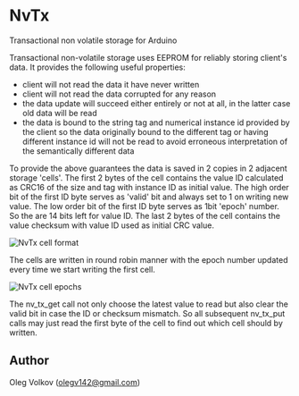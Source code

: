 # NvTx
Transactional non volatile storage for Arduino

Transactional non-volatile storage uses EEPROM for reliably storing
client's data. It provides the following useful properties:
 - client will not read the data it have never written
 - client will not read the data corrupted for any reason
 - the data update will succeed either entirely or not at all, in the latter
   case old data will be read
 - the data is bound to the string tag and numerical instance id provided by the
   client so the data originally bound to the different tag or having different instance id will not
   be read to avoid erroneous interpretation of the semantically different data
 
To provide the above guarantees the data is saved in 2 copies in 2 adjacent
storage 'cells'. The first 2 bytes of the cell contains the value ID calculated as CRC16 of the size and tag with instance ID as initial value. The high order bit of the first ID byte serves as 'valid' bit and always set to 1 on writing new value. The low order bit of the first ID byte serves as 1bit 'epoch' number. So the are 14 bits left for value ID. The last 2 bytes of the cell contains the value checksum with value ID used as initial CRC value.

![NvTx cell format](https://github.com/olegv142/NvTx/blob/master/doc/NvTx.jpg)

The cells are written in round robin manner with the epoch number updated every time we start writing the first cell.

![NvTx cell epochs](https://github.com/olegv142/NvTx/blob/master/doc/NvTxEpochs.jpg)

The nv_tx_get call not only choose the latest value to read but also clear the valid bit in case the ID or checksum mismatch. So all subsequent nv_tx_put calls may just read the first byte of the cell to find out which cell should by written.

## Author

Oleg Volkov (olegv142@gmail.com)
